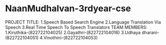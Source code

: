 # NaanMudhalvan-3rdyear-cse
PROJECT TITLE:
1.Speech Based Search Engine
2.Language Translation Via Speech
3.Real Time Speech To Speech Translators
TEAM MEMBERS:
1.Kiruthika-(822722104025)
2.Gayathri-(822722104016)
3.Udhaya dharani-(822722104051)
4.Vinothini-(822722104053)
